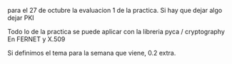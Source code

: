 para el 27 de octubre la evaluacion 1 de la practica.
Si hay que dejar algo dejar PKI

Todo lo de la practica se puede aplicar con la libreria pyca / cryptography
En FERNET y X.509

Si definimos el tema para la semana que viene, 0.2 extra.
